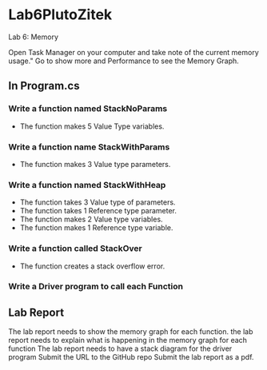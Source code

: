 # Lab6PlutoZitek
Lab 6: Memory

Open Task Manager on your computer and take note of the current memory usage." Go to show more and Performance to see the Memory Graph.

## In Program.cs 

### Write a function named StackNoParams
* The function makes 5 Value Type variables.

### Write a function name StackWithParams
* The function makes 3 Value type parameters.

### Write a function named StackWithHeap
* The function takes 3 Value type of parameters.
* The function takes 1 Reference type parameter.
* The function makes 2 Value type variables.
* The function makes 1 Reference type variable.

### Write a function called StackOver
* The function creates a stack overflow error.

### Write a Driver program to call each Function

## Lab Report

The lab report needs to show the memory graph for each function.
the lab report needs to explain what is happening in the memory graph for each function
The lab report needs to have a stack diagram for the driver program
Submit the URL to the GitHub repo
Submit the lab report as a pdf.
